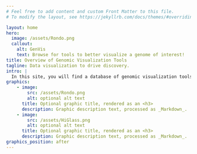 ```yaml
---
# Feel free to add content and custom Front Matter to this file.
# To modify the layout, see https://jekyllrb.com/docs/themes/#overriding-theme-defaults

layout: home
hero:
  image: /assets/Rondo.png
  callout:
    alt: GenVis
    text: Browse for tools to better visualize a genome of interest!
title: Overview of Genomic Visualization Tools
tagline: Data visualization to drive discovery.
intro: |
  In this site, you will find a database of genomic visualization tools. The tools have been sorted and grouped based on various attributes, and this website has been designed to help you sort through different tools.
graphics:
    - image:
        src: /assets/Rondo.png
        alt: optional alt text
      title: Optional graphic title, rendered as an <h3>
      description: Graphic description text, processed as _Markdown_.
    - image:
        src: /assets/HiGlass.png
        alt: optional alt text
      title: Optional graphic title, rendered as an <h3>
      description: Graphic description text, processed as _Markdown_.
graphics_position: after
---
```

